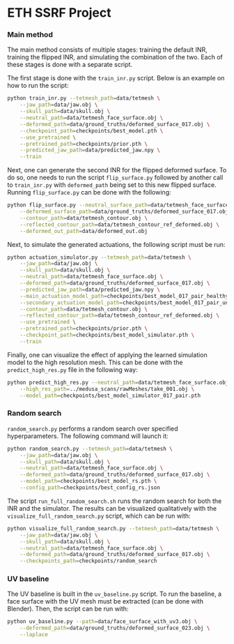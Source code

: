 # ETH SSRF Project

### Main method

The main method consists of multiple stages: training the default INR, training the flipped INR, and simulating the combination of the two. Each of these stages is done with a separate script.

The first stage is done with the `train_inr.py` script. Below is an example on how to run the script:

```bash
python train_inr.py --tetmesh_path=data/tetmesh \
    --jaw_path=data/jaw.obj \
    --skull_path=data/skull.obj \
    --neutral_path=data/tetmesh_face_surface.obj \
    --deformed_path=data/ground_truths/deformed_surface_017.obj \
    --checkpoint_path=checkpoints/best_model.pth \
    --use_pretrained \
    --pretrained_path=checkpoints/prior.pth \
    --predicted_jaw_path=data/predicted_jaw.npy \
    --train
```

Next, one can generate the second INR for the flipped deformed surface. To do so, one needs to run the script `flip_surface.py` followed by another
call to `train_inr.py` with `deformed_path` being set to this new flipped surface. Running `flip_surface.py` can be done with the following:

```bash
python flip_surface.py --neutral_surface_path=data/tetmesh_face_surface.obj \
    --deformed_surface_path=data/ground_truths/deformed_surface_017.obj \
    --contour_path=data/tetmesh_contour.obj \
    --reflected_contour_path=data/tetmesh_contour_ref_deformed.obj \
    --deformed_out_path=data/deformed_out.obj
```

Next, to simulate the generated actuations, the following script must be run:

```bash
python actuation_simulator.py --tetmesh_path=data/tetmesh \
    --jaw_path=data/jaw.obj \
    --skull_path=data/skull.obj \
    --neutral_path=data/tetmesh_face_surface.obj \
    --deformed_path=data/ground_truths/deformed_surface_017.obj \
    --predicted_jaw_path=data/predicted_jaw.npy \
    --main_actuation_model_path=checkpoints/best_model_017_pair_healthy.pth \
    --secondary_actuation_model_path=checkpoints/best_model_017_pair_unhealthy.pth \
    --contour_path=data/tetmesh_contour.obj \
    --reflected_contour_path=data/tetmesh_contour_ref_deformed.obj \
    --use_pretrained \
    --pretrained_path=checkpoints/prior.pth \
    --checkpoint_path=checkpoints/best_model_simulator.pth \
    --train
```

Finally, one can visualize the effect of applying the learned simulation model to the high resolution mesh. This can be done 
with the `predict_high_res.py` file in the following way:

```bash
python predict_high_res.py --neutral_path=data/tetmesh_face_surface.obj \
    --high_res_path=../medusa_scans/rawMeshes/take_001.obj \
    --model_path=checkpoints/best_model_simulator_017_pair.pth
```

### Random search

`random_search.py` performs a random search over specified hyperparameters. The following command will launch it:

```bash
python random_search.py --tetmesh_path=data/tetmesh \
    --jaw_path=data/jaw.obj \
    --skull_path=data/skull.obj \
    --neutral_path=data/tetmesh_face_surface.obj \
    --deformed_path=data/ground_truths/deformed_surface_017.obj \
    --model_path=checkpoints/best_model_rs.pth \
    --config_path=checkpoints/best_config_rs.json
```

The script `run_full_random_search.sh` runs the random search for both the INR and the simulator. The results can be visualized qualitatively with the `visualize_full_random_search.py` script, which can be run with:

```bash
python visualize_full_random_search.py --tetmesh_path=data/tetmesh \
    --jaw_path=data/jaw.obj \
    --skull_path=data/skull.obj \
    --neutral_path=data/tetmesh_face_surface.obj \
    --deformed_path=data/ground_truths/deformed_surface_017.obj \
    --checkpoints_path=checkpoints/random_search
```

### UV baseline

The UV baseline is built in the `uv_baseline.py` script. To run the baseline, a face surface with the UV mesh must be extracted (can be done with Blender). Then, the script can be run with:

```bash
python uv_baseline.py --path=data/face_surface_with_uv3.obj \
    --deformed_path=data/ground_truths/deformed_surface_023.obj \
    --laplace
```


